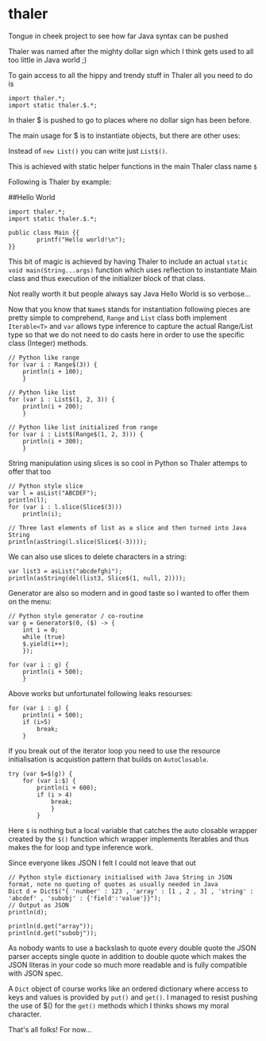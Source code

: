 # thaler
Tongue in cheek project to see how far Java syntax can be pushed

Thaler was named after the mighty dollar sign which I think gets
used to all too little in Java world ;)


To gain access to all the hippy and trendy stuff in Thaler all you need to do is
```
import thaler.*;
import static thaler.$.*;
```
In thaler $ is pushed to go to places where no dollar sign has been before.

The main usage for $ is to instantiate objects, but there are other uses:

Instead of `new List()` you can write just `List$()`.

This is achieved with static helper functions in the main Thaler class name `$`

Following is Thaler by example:

##Hello World
```
import thaler.*;
import static thaler.$.*;

public class Main {{
		printf("Hello world!\n");
}}
```

This bit of magic is achieved by having Thaler to include an actual `static void main(String...args)` function
which uses reflection to instantiate Main class and thus execution of the initializer block of that class.

Not really worth it but people always say Java Hello World is so verbose...

Now that you know that `Name$` stands for instantiation following pieces are
pretty simple to comprehend, `Range` and `List` class both implement `Iterable<T>`
and `var` allows type inference to capture the actual Range/List type so that
we do not need to do casts here in order to use the specific class (Integer)
methods.

```
// Python like range
for (var i : Range$(3)) {
	println(i + 100);
	}
```

```
// Python like list
for (var i : List$(1, 2, 3)) {
	println(i + 200);
	}
```

```
// Python like list initialized from range
for (var i : List$(Range$(1, 2, 3))) {
	println(i + 300);
	}
```

String manipulation using slices is so cool in Python so Thaler attemps to offer that too

```
// Python style slice
var l = asList("ABCDEF");
println(l);
for (var i : l.slice(Slice$(3)))
	println(i);
```

```
// Three last elements of list as a slice and then turned into Java String
println(asString(l.slice(Slice$(-3))));
```
We can also use slices to delete characters in a string:

```
var list3 = asList("abcdefghi");
println(asString(del(list3, Slice$(1, null, 2))));
```



Generator are also so modern and in good taste so I wanted to offer them on the menu:

```
// Python style generator / co-routine 
var g = Generator$(0, ($) -> {
	int i = 0;
	while (true)
	$.yield(i++);
	});

for (var i : g) {
	println(i + 500);
	}
```

Above works but unfortunatel following leaks resourses:

```
for (var i : g) {
	println(i + 500);
	if (i>5)
		break;
	}

```

If you break out of the iterator loop you need to use the
resource initialisation is acquistion pattern that builds
on `AutoClosable`.

```
try (var $=$(g)) {
	for (var i:$) {
		println(i + 600);
		if (i > 4)
			break;
			}
		}
```
Here `$` is nothing but a local variable that catches the auto closable
wrapper created by the `$()` function which wrapper implements Iterables
and thus makes the for loop  and type inference work.

Since everyone likes JSON I felt I could not leave that out

```
// Python style dictionary initialised with Java String in JSON format, note no quoting of quotes as usually needed in Java
Dict d = Dict$("{ 'number' : 123 , 'array' : [1 , 2 , 3] , 'string' : 'abcdef' , 'subobj' : {'field':'value'}}");
// Output as JSON
println(d);

println(d.get("array"));
println(d.get("subobj"));
```
As nobody wants to use a backslash to quote every double quote the JSON parser accepts single quote in addition to double quote
which makes the JSON literas in your code so much more readable and is fully compatible with JSON spec.

A `Dict` object of course works like an ordered dictionary where access to keys and values is provided by `put()` and `get()`.
I managed to resist pushing the use of $() for the `get()` methods which I thinks shows my moral character.

That's all folks! For now...
